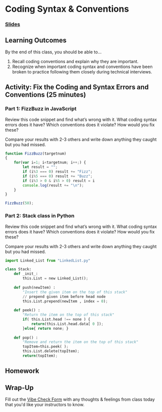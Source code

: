 # Coding Syntax & Conventions

### [Slides](https://docs.google.com/presentation/d/1vRFEyDCrktTXpN6N8KPltIfXnFtk6HYaSBXu6PjRFIw/edit?usp=sharing)

## Learning Outcomes

By the end of this class,  you should be able to...

1. Recall coding conventions and explain why they are important.
1. Recognize when important coding syntax and conventions have been broken to practice following them closely during technical interviews.

## Activity: Fix the Coding and Syntax Errors and Conventions (25 minutes)

### Part 1: FizzBuzz in JavaScript

Review this code snippet and find what’s wrong with it. What coding syntax errors does it have? Which conventions does it violate? How would you fix these?

Compare your results with 2-3 others and write down anything they caught but you had missed.

```js
function FizzBuzz(targetnum)
{
    for(var i=1; i<targetnum; i++;) {
        let result = "";
        if (i%3 === 0) result += "Fizz";
        if (i%5 === 0) result += "Buzz";
        if (i%3 > 0 & i%5 > 0) result = i
        console.log(result += "\n");
    }
}

FizzBuzz(50);
```

### Part 2: Stack class in Python

Review this code snippet and find what’s wrong with it. What coding syntax errors does it have? Which conventions does it violate? How would you fix these?

Compare your results with 2-3 others and write down anything they caught but you had missed.

```py
import Linked_List from "LinkedList.py"

class Stack:
    def _init_:
        this.List = new Linked_List();
    
    def push(newItem) :
        "Insert the given item on the top of this stack"
        // prepend given item before head node
        this.List.prepend(newItem , index = 0);
    
    def peek() :
        "Return the item on the top of this stack"
        if( this.List.head !== none ) {
            return(this.List.head.data[ 0 ]);
        }else{ return none; }
    
    def pop() :
        "Remove and return the item on the top of this stack"
        topItem=this.peek( );
        this.List.delete(topItem);
        return(topItem);
```

## Homework



## Wrap-Up

Fill out the [Vibe Check Form](https://forms.gle/3tCpS457XudkypmSA) with any thoughts & feelings from class today that you'd like your instructors to know.
